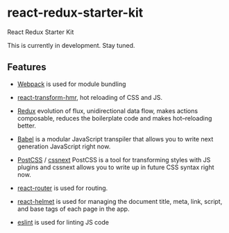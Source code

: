 # react-redux-starter-kit
React Redux Starter Kit

This is currently in development.
Stay tuned.

## Features

- [Webpack](http://webpack.github.io/) is used for module bundling

- [react-transform-hmr](https://github.com/gaearon/react-transform-hmr), hot reloading of CSS and JS.

- [Redux](https://github.com/rackt/redux) evolution of flux, unidirectional data flow, makes actions composable, reduces the boilerplate code and makes hot–reloading better. 

- [Babel](http://babeljs.io/) is a modular JavaScript transpiler that allows you to write next generation JavaScript right now.

- [PostCSS](https://github.com/postcss/postcss) / [cssnext](http://cssnext.io/) PostCSS is a tool for transforming styles with JS plugins and cssnext allows you to write up in future CSS syntax right now.

- [react-router](https://github.com/rackt/react-router) is used for routing.

- [react-helmet](https://github.com/nfl/react-helmet) is used for managing the document title, meta, link, script, and base tags of each page in the app.

- [eslint](http://eslint.org/) is used for linting JS code




